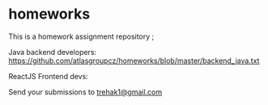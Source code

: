 # homeworks

This is a homework assignment repository ; 

Java backend developers:  https://github.com/atlasgroupcz/homeworks/blob/master/backend_java.txt  

ReactJS Frontend devs:    

Send your submissions to trehak1@gmail.com
